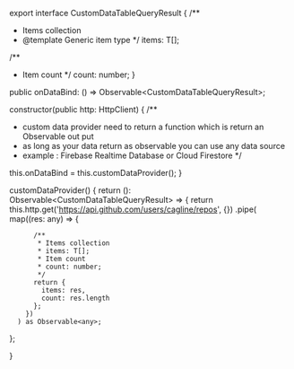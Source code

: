 export interface CustomDataTableQueryResult<T> {
  /**
   * Items collection
   * @template Generic item type
   */
  items: T[];

  /**
   * Item count
   */
  count: number;
}
  


public onDataBind: () => Observable<CustomDataTableQueryResult<ExampleData>>;

constructor(public http: HttpClient) {
  /**
   * custom data provider need to return a function which is return an Observable out put
   * as long as your data return as observable you can use any data source
   * example : Firebase Realtime Database or Cloud Firestore
   */

  this.onDataBind = this.customDataProvider();
}

customDataProvider()
{
  return (): Observable<CustomDataTableQueryResult<ExampleData>> => {
    return this.http.get('https://api.github.com/users/cagline/repos', {})
      .pipe(
        map((res: any) => {

          /**
           * Items collection
           * items: T[];
           * Item count
           * count: number;
           */
          return {
            items: res,
            count: res.length
          };
        })
      ) as Observable<any>;

  };

}
